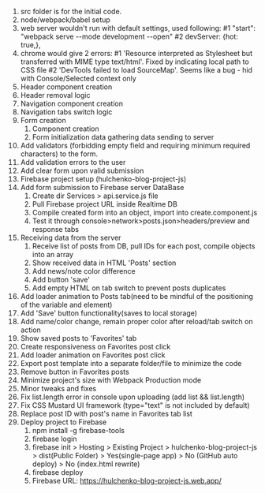 1. src folder is for the initial code.
2. node/webpack/babel setup
3. web server wouldn't run with default settings, used following:
   #1 "start": "webpack serve --mode development --open"
   #2 devServer: {hot: true,},
4. chrome would give 2 errors:
   #1 'Resource interpreted as Stylesheet but transferred with MIME type text/html'. Fixed by indicating local path to CSS file
   #2 'DevTools failed to load SourceMap'. Seems like a bug - hid with Console/Selected context only
5. Header component creation
6. Header removal logic
7. Navigation component creation
8. Navigation tabs switch logic
9. Form creation
   1. Component creation
   2. Form initialization
      data gathering
      data sending to server
10. Add validators (forbidding empty field and requiring minimum required characters) to the form.
11. Add validation errors to the user
12. Add clear form upon valid submission
13. Firebase project setup (hulchenko-blog-project-js)
14. Add form submission to Firebase server DataBase
    1. Create dir Services > api.service.js file
    2. Pull Firebase project URL inside Realtime DB
    3. Compile created form into an object, import into create.component.js
    4. Test it through console>network>posts.json>headers/preview and response tabs
15. Receiving data from the server
    1. Receive list of posts from DB, pull IDs for each post, compile objects into an array
    2. Show received data in HTML 'Posts' section
    3. Add news/note color difference
    4. Add button 'save'
    5. Add empty HTML on tab switch to prevent posts duplicates
16. Add loader animation to Posts tab(need to be mindful of the positioning of the variable and element)
17. Add 'Save' button functionality(saves to local storage)
18. Add name/color change, remain proper color after reload/tab switch on action
19. Show saved posts to 'Favorites' tab
20. Create responsiveness on Favorites post click
21. Add loader animation on Favorites post click
22. Export post template into a separate folder/file to minimize the code
23. Remove button in Favorites posts
24. Minimize project's size with Webpack Production mode
25. Minor tweaks and fixes
26. Fix list.length error in console upon uploading (add list && list.length)
27. Fix CSS Mustard UI framework (type="text" is not included by default)
28. Replace post ID with post's name in Favorites tab list
29. Deploy project to Firebase
    1. npm install -g firebase-tools
    2. firebase login
    3. firebase init > Hosting > Existing Project > hulchenko-blog-project-js > dist(Public Folder) > Yes(single-page app) > No (GitHub auto deploy) > No (index.html rewrite)
    4. firebase deploy
    5. Firebase URL: https://hulchenko-blog-project-js.web.app/

